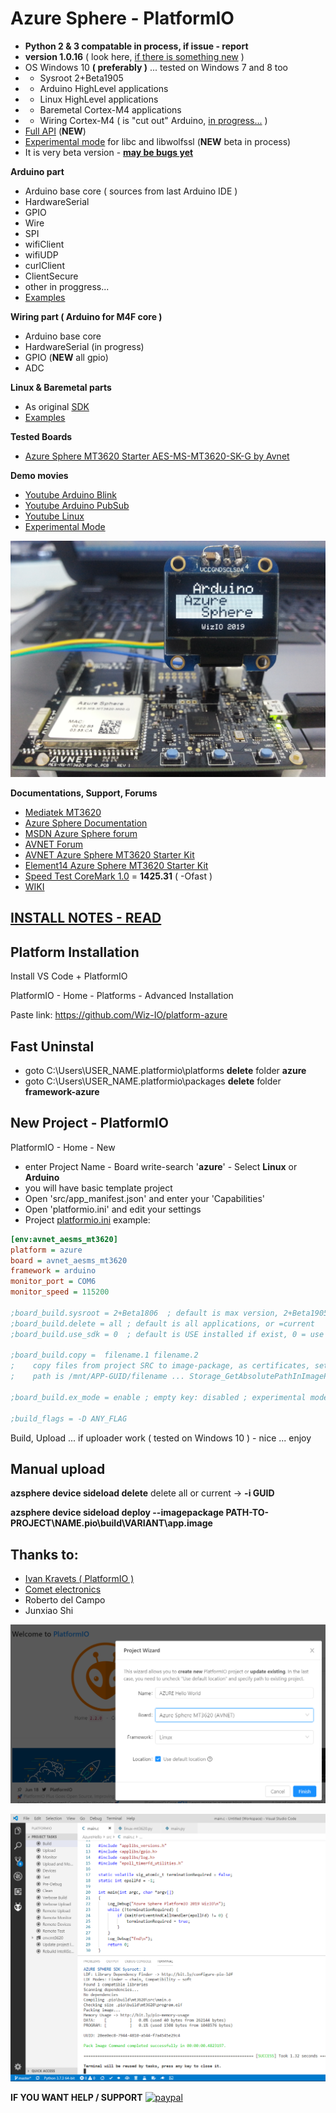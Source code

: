 # Azure Sphere - PlatformIO
* **Python 2 & 3 compatable in process, if issue - report**
* **version 1.0.16** ( look here, [if there is something new](https://github.com/Wiz-IO/platform-azure/blob/master/fix.md) )
* OS Windows 10 **( preferably )** ... tested on Windows 7 and 8 too
* * Sysroot 2+Beta1905
* * Arduino HighLevel applications
* * Linux HighLevel applications
* * Baremetal Cortex-M4 applications  
* * Wiring Cortex-M4 ( is "cut out" Arduino, [in progress...](https://www.youtube.com/watch?v=bdG8GsRaUSA) ) 
* [Full API](https://github.com/Wiz-IO/platform-azure/wiki/How-to-unlock-all-API-s) (**NEW**)
* [Experimental mode](https://github.com/Wiz-IO/platform-azure/wiki/Arduino-INI-file#experimental-mode) for libc and libwolfssl (**NEW** beta in process) 
* It is very beta version - **[may be bugs yet](https://github.com/Wiz-IO/framework-azure)** 

**Arduino part**
* Arduino base core ( sources from last Arduino IDE )
* HardwareSerial
* GPIO
* Wire
* SPI 
* wifiClient
* wifiUDP 
* curlClient
* ClientSecure
* other in proggress...
* [Examples](https://github.com/Wiz-IO/platform-azure/tree/master/Examples)

**Wiring part ( Arduino for M4F core )**
* Arduino base core
* HardwareSerial (in progress)
* GPIO (**NEW** all gpio)
* ADC

**Linux & Baremetal parts** 
* As original [SDK](https://docs.microsoft.com/en-us/azure-sphere/) 
* [Examples](https://github.com/Azure/azure-sphere-samples)

**Tested Boards** 
* [Azure Sphere MT3620 Starter AES-MS-MT3620-SK-G by Avnet](https://www.avnet.com/shop/us/products/avnet-engineering-services/aes-ms-mt3620-sk-g-3074457345636825680/)

**Demo movies**
* [Youtube Arduino Blink](https://www.youtube.com/watch?v=bPYGXtNt8fg)
* [Youtube Arduino PubSub](https://www.youtube.com/watch?v=-hhSmKoT8T0)
* [Youtube Linux](https://www.youtube.com/watch?v=tIwjUzBBPTg)
* [Experimental Mode](https://www.youtube.com/watch?v=ucOvjfXg0-o&t=1s)

![Project](https://raw.githubusercontent.com/Wiz-IO/LIB/master/images/azuresphere.jpg) 

**Documentations, Support, Forums**
* [Mediatek MT3620](https://www.mediatek.com/products/azureSphere/mt3620)
* [Azure Sphere Documentation](https://docs.microsoft.com/en-us/azure-sphere/)
* [MSDN Azure Sphere forum](https://social.msdn.microsoft.com/Forums/en-US/home?forum=azuresphere)
* [AVNET Forum](https://www.element14.com/community/community/designcenter/azure-sphere-starter-kits/content?filterID=contentstatus[published]~objecttype~objecttype[thread]&filterID=contentstatus[published]~language~language%5Bcpl%5D)
* [AVNET Azure Sphere MT3620 Starter Kit](http://cloudconnectkits.org/product/azure-sphere-starter-kit)
* [Element14 Azure Sphere MT3620 Starter Kit](https://www.element14.com/community/community/designcenter/azure-sphere-starter-kits/)
* [Speed Test CoreMark 1.0](https://github.com/PaulStoffregen/CoreMark) = **1425.31** ( -Ofast )
* [WIKI](https://github.com/Wiz-IO/platform-azure/wiki)

## [INSTALL NOTES - READ](https://github.com/Wiz-IO/platform-azure/wiki/Install-Notes)

## Platform Installation

Install VS Code + PlatformIO

PlatformIO - Home - Platforms - Advanced Installation

Paste link: https://github.com/Wiz-IO/platform-azure 

## Fast Uninstal
* goto C:\Users\USER_NAME\.platformio\platforms **delete** folder **azure**
* goto C:\Users\USER_NAME\.platformio\packages **delete** folder **framework-azure**

## New Project - PlatformIO

PlatformIO - Home - New
* enter Project Name - Board write-search '**azure**' - Select **Linux** or **Arduino** 
* you will have basic template project
* Open 'src/app_manifest.json' and enter your 'Capabilities'
* Open 'platformio.ini' and edit your settings
* Project [platformio.ini](https://github.com/Wiz-IO/platform-azure/wiki/Arduino-INI-file) example:
```ini
[env:avnet_aesms_mt3620]
platform = azure
board = avnet_aesms_mt3620
framework = arduino
monitor_port = COM6
monitor_speed = 115200

;board_build.sysroot = 2+Beta1806  ; default is max version, 2+Beta1905
;board_build.delete = all ; default is all applications, or =current 
;board_build.use_sdk = 0  ; default is USE installed if exist, 0 = use PIO

;board_build.copy =  filename.1 filename.2 
;    copy files from project SRC to image-package, as certificates, settings, etc
;    path is /mnt/APP-GUID/filename ... Storage_GetAbsolutePathInImagePackage()

;board_build.ex_mode = enable ; empty key: disabled ; experimental mode for libc, libwolfssl...

;build_flags = -D ANY_FLAG
```

Build, Upload ... if uploader work ( tested on Windows 10 ) - nice ... enjoy

## Manual upload

**azsphere device sideload delete** delete all or current -> **-i GUID**

**azsphere device sideload deploy --imagepackage PATH-TO-PROJECT\NAME\.pio\build\VARIANT\app.image**



## Thanks to:
* [Ivan Kravets ( PlatformIO )](https://platformio.org/)
* [Comet electronics](https://www.comet.bg/?cid=111)
* Roberto del Campo
* Junxiao Shi


![Project](https://raw.githubusercontent.com/Wiz-IO/LIB/master/images/azure.png) 

![Project](https://raw.githubusercontent.com/Wiz-IO/LIB/master/images/azure-platformio.png) 

**IF YOU WANT HELP / SUPPORT**
[![paypal](https://www.paypalobjects.com/en_US/i/btn/btn_donate_SM.gif)](https://www.paypal.com/cgi-bin/webscr?cmd=_s-xclick&hosted_button_id=ESUP9LCZMZTD6)
